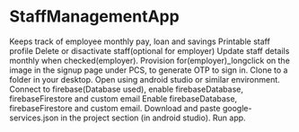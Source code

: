 # StaffManagementApp
Keeps track of employee monthly pay, loan and savings
Printable staff profile
Delete or disactivate staff(optional for employer)
Update staff details monthly when checked(employer).
Provision for(employer)_longclick on the image in the signup page under PCS, to generate OTP to sign in. 
Clone to a folder in your desktop.
Open using android studio or similar environment.
Connect to firebase(Database used), enable firebaseDatabase, firebaseFirestore and custom email
Enable firebaseDatabase, firebaseFirestore and custom email.
Download and paste google-services.json in the project section (in android studio).
Run app.
